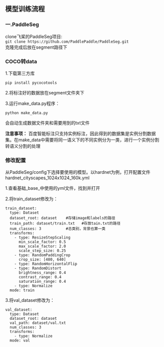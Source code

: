 ## 模型训练流程
### 一.PaddleSeg
clone飞桨的PaddleSeg项目:
<br>
`git clone https://github.com/PaddlePaddle/PaddleSeg.git`
<br>
克隆完成后放在segment路径下
### COCO转data
1.下载第三方库

`pip install pycocotools`

2.将标注好的数据放在segment文件夹下

3.运行make_data.py程序：

`python make_data.py`

会自动生成数据文件夹和需要用到的txt文件

**注意事项：**
百度智能标注只支持实例标注，因此得到的数据集是实例分割数据集。在make_data中需要将同一语义下的不同实例分为一类，进行一个实例分割转语义分割的处理

### 修改配置
从PaddleSeg/config下选择要使用的模型。以hardnet为例，打开配置文件hardnet_cityscapes_1024x1024_160k.yml

1.查看基础_base_中使用的yml文件，找到并打开

2.将train_dataset修改为：
```
train_dataset:
  type: Dataset   
  dataset_root: dataset    #存储image和labels的路径
  train_path: dataset/train.txt   #存放tain.txt的路径
  num_classes: 3           #总类别，背景也算一类
  transforms:
    - type: ResizeStepScaling
      min_scale_factor: 0.5
      max_scale_factor: 2.0
      scale_step_size: 0.25
    - type: RandomPaddingCrop
      crop_size: [480, 640]
    - type: RandomHorizontalFlip
    - type: RandomDistort
      brightness_range: 0.4
      contrast_range: 0.4
      saturation_range: 0.4
    - type: Normalize
  mode: train
  ```
  3.将val_dataset修改为：
  ```
  val_dataset:
    type: Dataset
    dataset_root: dataset
    val_path: dataset/val.txt
    num_classes: 3
    transforms:
      - type: Normalize
    mode: val
  ```
